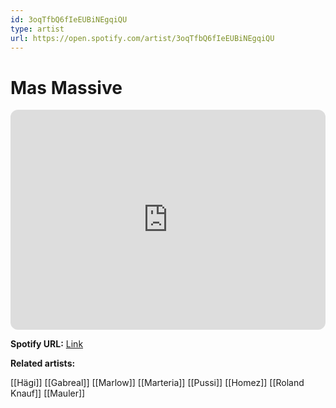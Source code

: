 ```yaml
---
id: 3oqTfbQ6fIeEUBiNEgqiQU
type: artist
url: https://open.spotify.com/artist/3oqTfbQ6fIeEUBiNEgqiQU
---
```

# Mas Massive

<iframe style="border-radius:12px" src="https://open.spotify.com/embed/artist/3oqTfbQ6fIeEUBiNEgqiQU" width="100%" height="352" frameBorder="0" allowfullscreen="" allow="autoplay; clipboard-write; encrypted-media; fullscreen; picture-in-picture" loading="lazy"></iframe>

**Spotify URL:** [Link](https://open.spotify.com/artist/3oqTfbQ6fIeEUBiNEgqiQU)

**Related artists:**

[[Hägi]]
[[Gabreal]]
[[Marlow]]
[[Marteria]]
[[Pussi]]
[[Homez]]
[[Roland Knauf]]
[[Mauler]]

